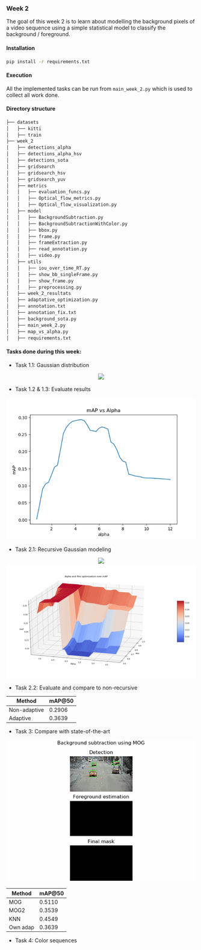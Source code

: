 ### Week 2

The goal of this week 2 is to learn about modelling the background pixels of a video sequence using a simple statistical model to classify the background / foreground.

#### Installation

```bash
pip install -r requirements.txt
```
#### Execution

 All the implemented tasks can be run from ```main_week_2.py``` which is used to collect all work done.

#### Directory structure

```bash
├── datasets
│   ├── kitti
│   ├── train
├── week_2
│   ├── detections_alpha
│   ├── detections_alpha_hsv
│   ├── detections_sota
│   ├── gridsearch
│   ├── gridsearch_hsv
│   ├── gridsearch_yuv
│   ├── metrics
│   │   ├── evaluation_funcs.py
│   │   ├── Optical_flow_metrics.py
│   │   ├── Optical_flow_visualization.py
│   ├── model
│   │   ├── BackgroundSubtraction.py
│   │   ├── BackgroundSubtractionWithColor.py
│   │   ├── bbox.py
│   │   ├── frame.py
│   │   ├── frameExtraction.py
│   │   ├── read_annotation.py
│   │   ├── video.py
│   ├── utils
│   │   ├── iou_over_time_RT.py
│   │   ├── show_bb_singleFrame.py
│   │   ├── show_frame.py
│   │   ├── preprocessing.py
│   ├── week_2_resultats
│   ├── adaptative_optimization.py
│   ├── annotation.txt
│   ├── annotation_fix.txt
│   ├── background_sota.py
│   ├── main_week_2.py
│   ├── map_vs_alpha.py
│   ├── requirements.txt
```

#### Tasks done during this week:

- Task 1.1: Gaussian distribution
<div align="center">
  <img src="https://github.com/mcv-m6-video/mcv-m6-2020-team6/blob/master/week_2/week_2_resultats/Task_3_sota_own.gif">
</div>


- Task 1.2 & 1.3: Evaluate results
  
  
<div align="center">
  <img src="https://github.com/mcv-m6-video/mcv-m6-2020-team6/blob/master/week_2/week_2_resultats/map_alpha.png">
</div>

- Task 2.1: Recursive Gaussian modeling

<div align="center">
  <img src="https://github.com/mcv-m6-video/mcv-m6-2020-team6/blob/master/week_2/week_2_resultats/Task_3_sota_own_adapt.gif">
  <img src="https://github.com/mcv-m6-video/mcv-m6-2020-team6/blob/master/week_2/week_2_resultats/Capture.PNG">
</div>



- Task 2.2: Evaluate and compare to non-recursive


| Method | mAP@50 |
|-|-|
|Non-adaptive|0.2906|
|Adaptive|0.3639|



- Task 3: Compare with state-of-the-art

<div align="center">
  <img src="https://github.com/mcv-m6-video/mcv-m6-2020-team6/blob/master/week_2/week_2_resultats/Task_3_sota_MOG.gif">
</div>

| Method | mAP@50 |
|-|-|
|MOG|0.5110|
|MOG2|0.3539|
|KNN|0.4549|
|Own adap|0.3639|


- Task 4: Color sequences


